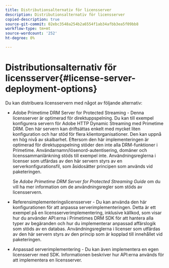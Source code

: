 ```yaml
---
title: Distributionsalternativ för licensserver
description: Distributionsalternativ för licensserver
copied-description: true
source-git-commit: 02ebc3548a254b2a6554f1ab34afbb3ea5f09bb8
workflow-type: tm+mt
source-wordcount: '252'
ht-degree: 0%

---
```


# Distributionsalternativ för licensserver{#license-server-deployment-options}

Du kan distribuera licensservern med något av följande alternativ:

* Adobe Primetime DRM Server for Protected Streaming - Denna licensserver är optimerad för direktuppspelning. Du kan till exempel konfigurera servern för Adobe HTTP Dynamic Streaming med Primetime DRM. Den här servern kan driftsättas enkelt med mycket liten konfiguration och har stöd för flera klientorganisationer. Den kan uppnå en hög nivå av skalbarhet. Eftersom den här implementeringen är optimerad för direktuppspelning stöder den inte alla DRM-funktioner i Primetime. Användarnamn/lösenord-autentisering, domäner och licenssammanlänkning stöds till exempel inte. Användningsreglerna i licenser som utfärdas av den här servern styrs av en serverkonfigurationsfil, som åsidosätter principen som används vid paketeringen.

  Se *Adobe Primetime DRM Server for Protected Streaming Guide* om du vill ha mer information om de användningsregler som stöds av licensservern.
* Referensimplementeringslicensserver - Du kan använda den här konfigurationen för att anpassa serverimplementeringen. Detta är ett exempel på en licensserverimplementering, inklusive källkod, som visar hur du använder API:erna i Primetimes DRM SDK för att hantera alla typer av begäranden och hur du implementerar anpassad affärslogik som stöds av en databas. Användningsreglerna i licenser som utfärdas av den här servern styrs av den princip som är kopplad till innehållet vid paketeringen.
* Anpassad serverimplementering - Du kan även implementera en egen licensserver med SDK. Informationen beskriver hur API:erna används för att implementera en licensserver.
